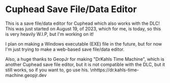 # Cuphead Save File/Data Editor
This is a save file/data editor for Cuphead which also works with the DLC! This was just started on August 19, of 2023, which for me, is today, so this is very heavily W.I.P, but I'm working on it!

I plan on making a Windows executable (EXE) file in the future, but for now I'm just trying to make a web-based save file/data editor.

Also, a huge thanks to GeopJr for making "DrKahls Time Machine", which is another Cuphead save file editor, but it is not compatible with the DLC, but it still works, so if you want to, go use his.
\nhttps://dr.kahls-time-machine.geopjr.dev

